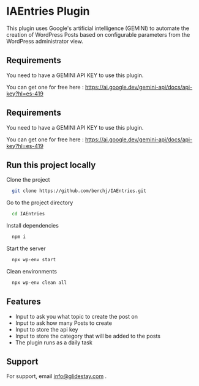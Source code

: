 
# IAEntries Plugin

This plugin uses Google's artificial intelligence (GEMINI) to automate the creation of WordPress Posts based on configurable parameters from the WordPress administrator view.




## Requirements 

You need to have a GEMINI API KEY to use this plugin. 

You can get one for free here : https://ai.google.dev/gemini-api/docs/api-key?hl=es-419
## Requirements 

You need to have a GEMINI API KEY to use this plugin. 

You can get one for free here : https://ai.google.dev/gemini-api/docs/api-key?hl=es-419
## Run this project locally

Clone the project

```bash
  git clone https://github.com/berchj/IAEntries.git
```

Go to the project directory

```bash
  cd IAEntries
```

Install dependencies

```bash
  npm i
```

Start the server

```bash
  npx wp-env start
```

Clean environments

```bash
  npx wp-env clean all
```
## Features

* Input to ask you what topic to create the post on
* Input to ask how many Posts to create
* Input to store the api key
* Input to store the category that will be added to the posts
* The plugin runs as a daily task
## Support

For support, email info@glidestay.com .
